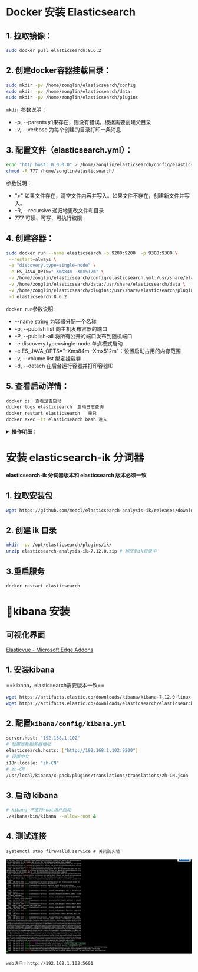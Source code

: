 # Docker 安装 Elasticsearch

## 1. 拉取镜像：

```bash
sudo docker pull elasticsearch:8.6.2
```

## 2. 创建docker容器挂载目录：

```bash
sudo mkdir -pv /home/zonglin/elasticsearch/config
sudo mkdir -pv /home/zonglin/elasticsearch/data
sudo mkdir -pv /home/zonglin/elasticsearch/plugins
```

`mkdir` 参数说明：

- -p, --parents     如果存在，则没有错误，根据需要创建父目录
- -v, --verbose     为每个创建的目录打印一条消息

## 3. 配置文件（elasticsearch.yml）：

```bash
echo "http.host: 0.0.0.0" > /home/zonglin/elasticsearch/config/elasticsearch.yml
chmod -R 777 /home/zonglin/elasticsearch/
```

参数说明：

- ">"                          如果文件存在，清空文件内容并写入。如果文件不存在，创建新文件并写入。
- -R, --recursive        递归地更改文件和目录
- 777                         可读、可写、可执行权限

## 4. 创建容器：

```bash
sudo docker run --name elasticsearch -p 9200:9200  -p 9300:9300 \
 --restart=always \
 -e "discovery.type=single-node" \
 -e ES_JAVA_OPTS="-Xms84m -Xmx512m" \
 -v /home/zonglin/elasticsearch/config/elasticsearch.yml:/usr/share/elasticsearch/config/elasticsearch.yml \
 -v /home/zonglin/elasticsearch/data:/usr/share/elasticsearch/data \
 -v /home/zonglin/elasticsearch/plugins:/usr/share/elasticsearch/plugins \
 -d elasticsearch:8.6.2
```

`docker run`参数说明:

- --name string                    为容器分配一个名称
- -p, --publish list                  向主机发布容器的端口
- -P, --publish-all                    将所有公开的端口发布到随机端口
- -e discovery.type=single-node 单点模式启动
- -e ES_JAVA_OPTS="-Xms84m -Xmx512m"：设置启动占用的内存范围
- -v, --volume list                    绑定挂载卷
- -d, --detach                         在后台运行容器并打印容器ID

## 5. 查看启动详情：

```bash
docker ps  查看是否启动
docker logs elasticsearch  启动日志查询
docker restart elasticsearch   重启
docker exec -it elasticsearch bash 进入
```

<details><summary><b>操作明细：</b></summary>

```bash
[root@localhost ~]# docker pull elasticsearch:7.12.0
7.12.0: Pulling from library/elasticsearch
7a0437f04f83: Pull complete 
2b674c951ca3: Pull complete 
06baeb69f25f: Pull complete 
eeff01d19ce5: Pull complete 
a994306398ca: Pull complete 
2c002d76c1f6: Pull complete 
6286f2196f9b: Pull complete 
Digest: sha256:383e9fb572f3ca2fdef5ba2edb0dae2c467736af96aba2c193722aa0c08ca7ec
Status: Downloaded newer image for elasticsearch:7.12.0
docker.io/library/elasticsearch:7.12.0
[root@localhost ~]# docker images
REPOSITORY      TAG       IMAGE ID       CREATED         SIZE
elasticsearch   7.12.0    9337ed510a0c   18 months ago   830MB
[root@localhost opt]# sudo mkdir -pv /opt/elasticsearch/config
mkdir: 已创建目录 "/opt/elasticsearch"
mkdir: 已创建目录 "/opt/elasticsearch/config"
[root@localhost opt]# sudo mkdir -pv /opt/elasticsearch/data
mkdir: 已创建目录 "/opt/elasticsearch/data"
[root@localhost opt]# sudo mkdir -pv /opt/elasticsearch/plugins
mkdir: 已创建目录 "/opt/elasticsearch/plugins"
[root@localhost config]# echo "http.host: 0.0.0.0" > /opt/elasticsearch/config/elasticsearch.yml
[root@localhost config]# sudo docker run --name elasticsearch -p 9200:9200  -p 9300:9300 \
>  -e "discovery.type=single-node" \
>  -e ES_JAVA_OPTS="-Xms84m -Xmx512m" \
>  -v /opt/elasticsearch/config/elasticsearch.yml:/usr/share/elasticsearch/config/elasticsearch.yml \
>  -v /opt/elasticsearch/data:/usr/share/elasticsearch/data \
>  -v /opt/elasticsearch/plugins:/usr/share/elasticsearch/plugins \
>  -d elasticsearch:7.12.0
8f1930bde13101b5f0412d2e31c7ebc9114c80d95b36da4ead466262574642af
[root@localhost ~]# docker ps
CONTAINER ID   IMAGE                  COMMAND                  CREATED          STATUS             PORTS                                                                                  NAMES
8f1930bde131   elasticsearch:7.12.0   "/bin/tini -- /usr/l…"   13 minutes ago   Up 5 minutes       0.0.0.0:9200->9200/tcp, :::9200->9200/tcp, 0.0.0.0:9300->9300/tcp, :::9300->9300/tcp   elasticsearch

[root@localhost ~]# curl "http://127.0.0.1:9200"
{
  "name" : "8f1930bde131",
  "cluster_name" : "elasticsearch",
  "cluster_uuid" : "XjL5BIXbRrOY0VR4HfloEQ",
  "version" : {
    "number" : "7.12.0",
    "build_flavor" : "default",
    "build_type" : "docker",
    "build_hash" : "78722783c38caa25a70982b5b042074cde5d3b3a",
    "build_date" : "2021-03-18T06:17:15.410153305Z",
    "build_snapshot" : false,
    "lucene_version" : "8.8.0",
    "minimum_wire_compatibility_version" : "6.8.0",
    "minimum_index_compatibility_version" : "6.0.0-beta1"
  },
  "tagline" : "You Know, for Search"
}
```

</details>


# 安装 elasticsearch-ik 分词器

**elasticsearch-ik 分词器版本和 elasticsearch 版本必须一致**

## 1. 拉取安装包

```sh
wget https://github.com/medcl/elasticsearch-analysis-ik/releases/download/v7.12.0/elasticsearch-analysis-ik-7.12.0.zip
```

## 2. 创建 ik 目录

```sh
mkdir -pv /opt/elasticsearch/plugins/ik/
unzip elasticsearch-analysis-ik-7.12.0.zip # 解压到ik目录中
```

## 3.重启服务

```sh
docker restart elasticsearch
```

# 🔨kibana 安装

## 可视化界面

[Elasticvue - Microsoft Edge Addons](https://microsoftedge.microsoft.com/addons/detail/elasticvue/geifniocjfnfilcbeloeidajlfmhdlgo)

## 1. 安装kibana

==kibana，elasticsearch需要版本一致==

```sh
wget https://artifacts.elastic.co/downloads/kibana/kibana-7.12.0-linux-x86_64.tar.gz
wget https://artifacts.elastic.co/downloads/elasticsearch/elasticsearch-7.12.0-linux-x86_64.tar.gz
```

## 2. 配置`kibana/config/kibana.yml`

```sh
server.host: "192.168.1.102"
# 配置远程服务器地址
elasticsearch.hosts: ["http://192.168.1.102:9200"]
# 设置中文
i18n.locale: "zh-CN"
# zh-CN
/usr/local/kibana/x-pack/plugins/translations/translations/zh-CN.json
```

## 3. 启动 kibana

```sh
# kibana 不支持root用户启动
./kibana/bin/kibana --allow-root &
```

## 4. 测试连接

`systemctl stop firewalld.service # 关闭防火墙`

![image](assets/Docker%20%E5%AE%89%E8%A3%85%20Elasticsearch/2402369-20221008090548309-87994082.png)

`web访问：http://192.168.1.102:5601`

‍
